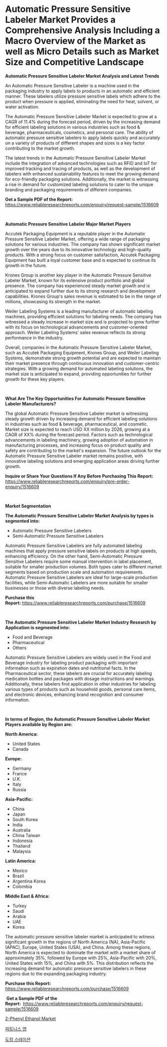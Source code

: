 <p><h1>Automatic Pressure Sensitive Labeler Market Provides a Comprehensive Analysis Including a Macro Overview of the Market as well as Micro Details such as Market Size and Competitive Landscape</h1></p><p><strong>Automatic Pressure Sensitive Labeler Market Analysis and Latest Trends</strong></p>
<p><p>An Automatic Pressure Sensitive Labeler is a machine used in the packaging industry to apply labels to products in an automatic and efficient manner. These labelers utilize pressure sensitive labels which adhere to the product when pressure is applied, eliminating the need for heat, solvent, or water activation.</p><p>The Automatic Pressure Sensitive Labeler Market is expected to grow at a CAGR of 11.4% during the forecast period, driven by the increasing demand for efficient labeling solutions in various industries such as food & beverage, pharmaceuticals, cosmetics, and personal care. The ability of automatic pressure sensitive labelers to apply labels quickly and accurately on a variety of products of different shapes and sizes is a key factor contributing to the market growth.</p><p>The latest trends in the Automatic Pressure Sensitive Labeler Market include the integration of advanced technologies such as RFID and IoT for improved tracking and tracing of products, as well as the development of labelers with enhanced sustainability features to meet the growing demand for eco-friendly packaging solutions. Additionally, the market is witnessing a rise in demand for customized labeling solutions to cater to the unique branding and packaging requirements of different companies.</p></p>
<p><strong>Get a Sample PDF of the Report:&nbsp;</strong> <a href="https://www.reliableresearchreports.com/enquiry/request-sample/1516609">https://www.reliableresearchreports.com/enquiry/request-sample/1516609</a></p>
<p>&nbsp;</p>
<p><strong>Automatic Pressure Sensitive Labeler Major Market Players</strong></p>
<p><p>Accutek Packaging Equipment is a reputable player in the Automatic Pressure Sensitive Labeler Market, offering a wide range of packaging solutions for various industries. The company has shown significant market growth over the years due to its innovative technology and high-quality products. With a strong focus on customer satisfaction, Accutek Packaging Equipment has built a loyal customer base and is expected to continue its growth in the future.</p><p>Krones Group is another key player in the Automatic Pressure Sensitive Labeler Market, known for its extensive product portfolio and global presence. The company has experienced steady market growth and is anticipated to expand further due to its strong research and development capabilities. Krones Group's sales revenue is estimated to be in the range of millions, showcasing its strength in the market.</p><p>Weiler Labeling Systems is a leading manufacturer of automatic labeling machines, providing efficient solutions for labeling needs. The company has witnessed a steady increase in market size and is projected to grow further with its focus on technological advancements and customer-oriented approach. Weiler Labeling Systems' sales revenue reflects its strong performance in the industry.</p><p>Overall, companies in the Automatic Pressure Sensitive Labeler Market, such as Accutek Packaging Equipment, Krones Group, and Weiler Labeling Systems, demonstrate strong growth potential and are expected to maintain their market presence through continuous innovation and customer-centric strategies. With a growing demand for automated labeling solutions, the market size is anticipated to expand, providing opportunities for further growth for these key players.</p></p>
<p>&nbsp;</p>
<p><strong>What Are The Key Opportunities For Automatic Pressure Sensitive Labeler Manufacturers?</strong></p>
<p><p>The global Automatic Pressure Sensitive Labeler market is witnessing steady growth driven by increasing demand for efficient labeling solutions in industries such as food & beverage, pharmaceutical, and cosmetic. Market size is expected to reach USD XX million by 2026, growing at a CAGR of XX% during the forecast period. Factors such as technological advancements in labeling machinery, growing adoption of automation in manufacturing processes, and increasing focus on product quality and safety are contributing to the market's expansion. The future outlook for the Automatic Pressure Sensitive Labeler market remains positive, with innovative labeling solutions and emerging application areas driving further growth.</p></p>
<p><strong>Inquire or Share Your Questions If Any Before Purchasing This Report:</strong> <a href="https://www.reliableresearchreports.com/enquiry/pre-order-enquiry/1516609">https://www.reliableresearchreports.com/enquiry/pre-order-enquiry/1516609</a></p>
<p>&nbsp;</p>
<p><strong>Market Segmentation</strong></p>
<p><strong>The Automatic Pressure Sensitive Labeler Market Analysis by types is segmented into:</strong></p>
<p><ul><li>Automatic Pressure Sensitive Labelers</li><li>Semi-Automatic Pressure Sensitive Labelers</li></ul></p>
<p><p>Automatic Pressure Sensitive Labelers are fully automated labeling machines that apply pressure sensitive labels on products at high speeds, enhancing efficiency. On the other hand, Semi-Automatic Pressure Sensitive Labelers require some manual intervention in label placement, suitable for smaller production volumes. Both types cater to different market segments based on production scale and automation requirements. Automatic Pressure Sensitive Labelers are ideal for large-scale production facilities, while Semi-Automatic Labelers are more suitable for smaller businesses or those with diverse labeling needs.</p></p>
<p><strong>Purchase this Report:&nbsp;</strong><a href="https://www.reliableresearchreports.com/purchase/1516609">https://www.reliableresearchreports.com/purchase/1516609</a></p>
<p>&nbsp;</p>
<p><strong>The Automatic Pressure Sensitive Labeler Market Industry Research by Application is segmented into:</strong></p>
<p><ul><li>Food and Beverage</li><li>Pharmaceutical</li><li>Others</li></ul></p>
<p><p>Automatic Pressure Sensitive Labelers are widely used in the Food and Beverage industry for labeling product packaging with important information such as expiration dates and nutritional facts. In the Pharmaceutical sector, these labelers are crucial for accurately labeling medication bottles and packages with dosage instructions and warnings. Additionally, these labelers find application in other industries for labeling various types of products such as household goods, personal care items, and electronic devices, enhancing brand recognition and consumer information.</p></p>
<p>&nbsp;</p>
<p><strong>In terms of Region, the Automatic Pressure Sensitive Labeler Market Players available by Region are:</strong></p>
<p>
    <p> <strong> North America: </strong>
        <ul>
            <li>United States</li>
            <li>Canada</li>
        </ul>
        </p> 
    <p> <strong> Europe: </strong>
        <ul>
            <li>Germany</li>
            <li>France</li>
            <li>U.K.</li>
            <li>Italy</li>
            <li>Russia</li>
        </ul>
        </p> 
    <p> <strong> Asia-Pacific: </strong>
        <ul>
            <li>China</li>
            <li>Japan</li>
            <li>South Korea</li>
            <li>India</li>
            <li>Australia</li>
            <li>China Taiwan</li>
            <li>Indonesia</li>
            <li>Thailand</li>
            <li>Malaysia</li>
        </ul>
        </p> 
    <p> <strong> Latin America: </strong>
        <ul>
            <li>Mexico</li>
            <li>Brazil</li>
            <li>Argentina Korea</li>
            <li>Colombia</li>
        </ul>
        </p> 
    <p> <strong> Middle East & Africa: </strong>
        <ul>
            <li>Turkey</li>
            <li>Saudi</li>
            <li>Arabia</li>
            <li>UAE</li>
            <li>Korea</li>
        </ul>
    </p>
    </p>
<p><p>The automatic pressure sensitive labeler market is anticipated to witness significant growth in the regions of North America (NA), Asia-Pacific (APAC), Europe, United States (USA), and China. Among these regions, North America is expected to dominate the market with a market share of approximately 35%, followed by Europe with 25%, Asia-Pacific with 20%, United States with 15%, and China with 5%. This distribution reflects the increasing demand for automatic pressure sensitive labelers in these regions due to the expanding packaging industry.</p></p>
<p><strong>Purchase this Report: </strong><a href="https://www.reliableresearchreports.com/purchase/1516609">https://www.reliableresearchreports.com/purchase/1516609</a></p>
<p>&nbsp;<strong>Get a Sample PDF of the Report:&nbsp;&nbsp;</strong><a href="https://www.reliableresearchreports.com/enquiry/request-sample/1516609">https://www.reliableresearchreports.com/enquiry/request-sample/1516609</a></p>
<p><strong></strong></p>
<p><p><a href="https://view.publitas.com/reportprime-1/2-phenyl-ethanol-market-growth-market-trends-covid-19-impact-and-forecasts-for-period-from-2024-2031/">2-Phenyl Ethanol Market</a></p><p><a href="https://medium.com/@wrold0f/%ED%94%BC%ED%8A%B8%EB%8B%88%EC%8A%A4-%EC%95%B1-%EC%8B%9C%EC%9E%A5%EC%9D%80-%EC%8B%9C%EC%9E%A5-%EC%A0%90%EC%9C%A0%EC%9C%A8-%EC%8B%9C%EC%9E%A5-%EB%8F%99%ED%96%A5-%EB%B0%8F-%EC%8B%9C%EC%9E%A5-%EC%84%B1%EC%9E%A5%EC%97%90-%EA%B4%80%ED%95%9C-%EC%A0%95%EB%B3%B4%EB%A5%BC-%EC%A0%9C%EA%B3%B5%ED%95%A9%EB%8B%88%EB%8B%A4-94725021aace">피트니스 앱</a></p><p><a href="https://medium.com/@wrold0f/%EB%8F%84%ED%82%B9-%EC%8A%A4%ED%85%8C%EC%9D%B4%EC%85%98-%EC%8B%9C%EC%9E%A5%EC%9D%80-%EC%8B%9C%EC%9E%A5-%EC%A0%90%EC%9C%A0%EC%9C%A8-%ED%81%AC%EA%B8%B0-%EB%B0%8F-2031%EB%85%84%EA%B9%8C%EC%A7%80%EC%9D%98-%EC%98%88%EC%83%81-%EC%98%88%EC%B8%A1%EC%97%90-%EC%A7%91%EC%A4%91%ED%95%A9%EB%8B%88%EB%8B%A4-2b076d78fe7a">도킹 스테이션</a></p></p>